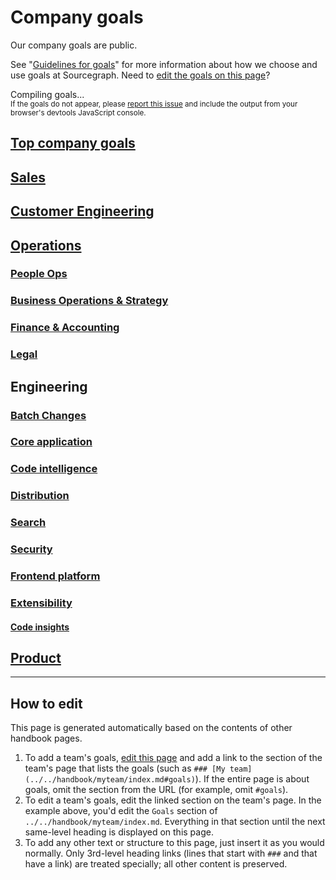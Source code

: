 # Company goals

Our company goals are public.

See "[Guidelines for goals](guidelines.md)" for more information about how we choose and use goals at Sourcegraph. Need to [edit the goals on this page](#how-to-edit)?

<div id="goals-loading">
	Compiling goals...
	<br/>
	<small>If the goals do not appear, please <a href="https://github.com/sourcegraph/about/issues">report this issue</a> and include the output from your browser's devtools JavaScript console.</small>
</div>

## [Top company goals](../../handbook/ceo/index.md#goals)

## [Sales](../../handbook/sales/index.md#goals)

## [Customer Engineering](../../handbook/ce/index.md#goals)

## [Operations](../../handbook/ops/index.md#goals)

<!-- When updating the engineering team list below, please also update handbook/index.md. -->

### [People Ops](../../handbook/people-ops/index.md#goals)

### [Business Operations & Strategy](../../handbook/ops/bizops/index.md#goals)

### [Finance & Accounting](../../handbook/ops/finance/index.md#goals)

### [Legal](../../handbook/ops/legal/index.md#goals)

## Engineering

<!-- When updating the engineering team list below, please also update handbook/index.md. -->

### [Batch Changes](../../handbook/engineering/batch-changes/goals.md#goals)

### [Core application](../../handbook/engineering/core-application/goals.md#goals)

### [Code intelligence](../../handbook/engineering/code-intelligence/goals.md#goals)

### [Distribution](../../handbook/engineering/distribution/goals.md#goals)

### [Search](../../handbook/engineering/search/goals.md#goals)

### [Security](../../handbook/engineering/security/goals.md#goals)

### [Frontend platform](../../handbook/engineering/web/frontend-platform/goals.md#goals)

### [Extensibility](../../handbook/engineering/web/extensibility/goals.md#goals)

#### [Code insights](../../handbook/engineering/web/code-insights/goals.md#goals)

## [Product](../../handbook/product/goals.md)

---

## How to edit

This page is generated automatically based on the contents of other handbook pages.

1. To add a team's goals, [edit this page](https://github.com/sourcegraph/about/edit/master/company/goals/index.md) and add a link to the section of the team's page that lists the goals (such as `### [My team](../../handbook/myteam/index.md#goals)`). If the entire page is about goals, omit the section from the URL (for example, omit `#goals`).
1. To edit a team's goals, edit the linked section on the team's page. In the example above, you'd edit the `Goals` section of `../../handbook/myteam/index.md`. Everything in that section until the next same-level heading is displayed on this page.
1. To add any other text or structure to this page, just insert it as you would normally. Only 3rd-level heading links (lines that start with `###` and that have a link) are treated specially; all other content is preserved.

<script>
// This script injects the goals content into each section of this page that links to a team page.
// It is similar to the script used to generate the org chart in ../team/org_chart.md.

const getHeadingLevel = heading => heading instanceof HTMLHeadingElement ? parseInt(heading.tagName.slice(1), 10) : undefined

const cloneHeading = (origHeading, level) => {
	const newHeading = document.createElement(`h${level}`)
	newHeading.innerHTML = origHeading.innerHTML
	return newHeading
}

async function getPageSectionContent(pageUrl, level) {
	const sectionId = pageUrl.includes('#') ? pageUrl.replace(/^.*#/, '') : null

	const resp = await fetch(pageUrl)
	const doc = new DOMParser().parseFromString(await resp.text(), "text/html")
	const section = sectionId ? doc.getElementById(sectionId) : doc.querySelector('.markdown-body > h1')
	if (!section) {
		const error = document.createElement('p')
		error.innerText = `Error compiling goals: page at ${pageUrl} has no ${sectionId ? `section with ID ${sectionId}` : 'content'}.`
		return error
	}

	const wrapper = document.createElement('section')
	const iterator = doc.createNodeIterator(doc, NodeFilter.SHOW_ELEMENT, () => NodeFilter.FILTER_ACCEPT)
	let curNode
	let started = false
	let startLevel = undefined
	let demoteByLevels = undefined
	while (curNode = iterator.nextNode()) {
		if (curNode instanceof HTMLHeadingElement && sectionId ? curNode.id === sectionId : curNode === section) {
			started = true
			startLevel = getHeadingLevel(curNode)
			demoteByLevels = level - startLevel
			continue
		}
		if (started) {
			if (curNode instanceof HTMLHeadingElement) {
				const curNodeLevel = getHeadingLevel(curNode)

				if (curNodeLevel <= startLevel) {
					// End at next same-level heading.
					break
				}

				// Demote headings so that the injected content's headings are smaller.
				const demotedLevel = Math.min(curNodeLevel + demoteByLevels, 6)
				curNode = cloneHeading(curNode, demotedLevel)
			}

			wrapper.appendChild(curNode)
		}
	}

	return wrapper
}

const sectionHeaders = Array.from(document.querySelectorAll('h2,h3')).filter(section => Boolean(section.querySelector('a[href]:not([aria-hidden])')))
Promise.all(
	sectionHeaders.map(async sectionHeader => ({
		header: sectionHeader,
		content: await getPageSectionContent(
			sectionHeader.querySelector('a[href]:not([aria-hidden])').href,
			getHeadingLevel(sectionHeader)
		),
	}))
).then(sections => {
	const loading = document.getElementById('goals-loading')
	loading.innerHTML = '' // clear

	for (const {header, content} of sections) {
		header.parentNode.insertBefore(content, header.nextSibling)
	}
})
</script>
